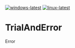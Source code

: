 [![windows-latest](https://github.com/Matq2064/TrialAndError/actions/workflows/windows-latest.yml/badge.svg)](https://github.com/Matq2064/TrialAndError/actions/workflows/windows-latest.yml)
[![linux-latest](https://github.com/Matq2064/TrialAndError/actions/workflows/linux-latest.yml/badge.svg)](https://github.com/Matq2064/TrialAndError/actions/workflows/linux-latest.yml)

# TrialAndError
Error
